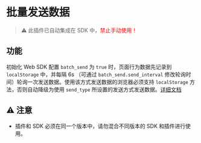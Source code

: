 # 批量发送数据
>⚠️ 此插件已自动集成在 SDK 中，<font color=red>禁止手动使用！</font>

## 功能
初始化 Web SDK 配置 `batch_send` 为 `true` 时，页面行为数据先记录到 `localStorage` 中，并每隔 6s （可通过 `batch_send.send_interval` 修改轮询时间）轮询一次发送数据。使用该方式发送数据的浏览器必须支持 `localStorage` 方法，否则自动降级为使用 `send_type` 所设置的发送方式发送数据。[详细文档](https://manual.sensorsdata.cn/sa/latest/sdk-api-web-87917024.html#id-.SDKAPI(Web)v2.4-%E5%BC%80%E5%90%AF%E6%95%B0%E6%8D%AE%E7%9A%84%E6%89%B9%E9%87%8F%E5%8F%91%E9%80%81)
## ⚠️ 注意
- 插件和 SDK 必须在同一个版本中，请勿混合不同版本的 SDK 和插件进行使用。